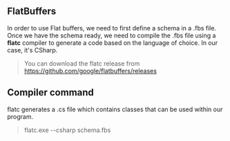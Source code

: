 ## FlatBuffers
In order to use Flat buffers, we need to first define a schema in a .fbs file.
Once we have the schema ready, we need to compile the .fbs file using a **flatc** compiler to generate a code based on the language of choice. In our case, it's CSharp.
> You can download the flatc release from https://github.com/google/flatbuffers/releases

## Compiler command
flatc generates a .cs file which contains classes that can be used within our program.

>flatc.exe --csharp schema.fbs
#

